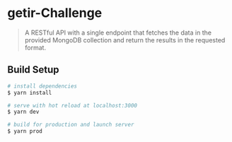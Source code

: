 # getir-Challenge

> A RESTful API with a single endpoint that fetches the data in the
provided MongoDB collection and return the results in the requested format.

## Build Setup

``` bash
# install dependencies
$ yarn install

# serve with hot reload at localhost:3000
$ yarn dev

# build for production and launch server
$ yarn prod
